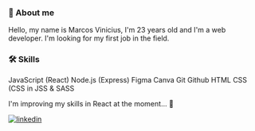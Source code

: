 ### 🚀 About me

Hello, my name is Marcos Vinicius, I'm 23 years old and I'm a web developer. I'm looking for my first job in the field.

### 🛠 Skills

JavaScript (React)
Node.js (Express)
Figma
Canva
Git 
Github 
HTML
CSS (CSS in JSS & SASS


I'm improving my skills in React at the moment... 🧠

[![linkedin](https://img.shields.io/badge/linkedin-0A66C2?style=for-the-badge&logo=linkedin&logoColor=white)](https://www.linkedin.com/in/mviniciussb/ )
